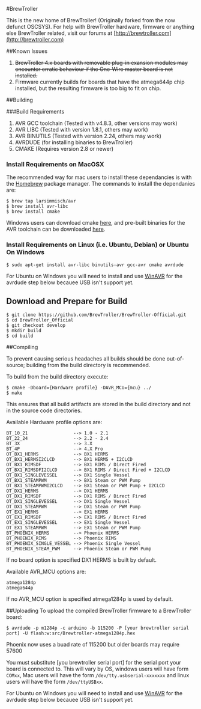#BrewTroller

This is the new home of BrewTroller! (Originally forked from the now defunct OSCSYS). For help with BrewTroller hardware, firmware or anything else BrewTroller related, visit our forums at
[http://brewtroller.com](http://brewtroller.com)

##Known Issues
1. ~~BrewTroller 4.x boards with removable plug-in exansion modules may encounter erratic behaviour if the One-Wire master board is not installed.~~
2. Firmware currently builds for boards that have the atmega644p chip installed, but the resulting firmware is too big to fit on chip.


##Building

###Build Requirements
1. AVR GCC toolchain (Tested with v4.8.3, other versions may work)
2. AVR LIBC (Tested with version 1.8.1, others may work)
3. AVR BINUTILS (Tested with version 2.24, others may work)
4. AVRDUDE (for installing binaries to BrewTroller)
5. CMAKE (Requires version 2.8 or newer)

### Install Requirements on MacOSX
The recommended way for mac users to install these dependancies is with the [Homebrew](http://brew.sh) package manager.
The commands to install the dependanies are:
  ```
  $ brew tap larsimmisch/avr
  $ brew install avr-libc
  $ brew install cmake
  ```
Windows users can download cmake [here](http://www.cmake.org/download/), and pre-built binaries for the AVR toolchain can be downloaded [here](http://sourceforge.net/projects/mobilechessboar/files/avr-gcc%20snapshots%20%28Win32%29/avr-gcc-4.8_2013-03-06_mingw32.zip/download).  

### Install Requirements on Linux (i.e. Ubuntu, Debian) or Ubuntu On Windows
  ```
  $ sudo apt-get install avr-libc binutils-avr gcc-avr cmake avrdude
  ```
For Ubuntu on Windows you will need to install and use [WinAVR](http://www.ladyada.net/learn/avr/setup-win.html) for the avrdude step below becauee USB isn't support yet.
  
## Download and Prepare for Build
  ```
  $ git clone https://github.com/BrewTroller/BrewTroller-Official.git
  $ cd BrewTroller_Official
  $ git checkout develop
  $ mkdir build
  $ cd build
   ```
##Compiling

To prevent causing serious headaches all builds should be done out-of-source; building from the build directory is recommended.

To build from the build directory execute:

  ```
  $ cmake -Dboard={Hardware profile} -DAVR_MCU={mcu} ../
  $ make
  ```

This ensures that all build artifacts are stored in the build directory and not in the source code directories.

Available Hardware profile options are:

    BT_10_21                 --> 1.0 - 2.1
    BT_22_24                 --> 2.2 - 2.4
    BT_3X                    --> 3.X
    BT_4P                    --> 4.X Pro
    OT_BX1_HERMS             --> BX1 HERMS
    OT_BX1_HERMSI2CLCD       --> BX1 HERMS + I2CLCD
    OT_BX1_RIMSDF            --> BX1 RIMS / Direct Fired
    OT_BX1_RIMSDFI2CLCD      --> BX1 RIMS / Direct Fired + I2CLCD
    OT_BX1_SINGLEVESSEL      --> BX1 Single Vessel
    OT_BX1_STEAMPWM          --> BX1 Steam or PWM Pump
    OT_BX1_STEAMPWMI2CLCD    --> BX1 Steam or PWM Pump + I2CLCD
    OT_DX1_HERMS             --> DX1 HERMS
    OT_DX1_RIMSDF            --> DX1 RIMS / Direct Fired
    OT_DX1_SINGLEVESSEL      --> DX1 Single Vessel
    OT_DX1_STEAMPWM          --> DX1 Steam or PWM Pump
    OT_EX1_HERMS             --> EX1 HERMS
    OT_EX1_RIMSDF            --> EX1 RIMS / Direct Fired
    OT_EX1_SINGLEVESSEL      --> EX1 Single Vessel
    OT_EX1_STEAMPWM          --> EX1 Steam or PWM Pump
    BT_PHOENIX_HERMS         --> Phoenix HERMS
    BT_PHOENIX_RIMS          --> Phoenix RIMS
    BT_PHOENIX_SINGLE_VESSEL --> Phoenix Single Vessel
    BT_PHOENIX_STEAM_PWM     --> Phoenix Steam or PWM Pump
    
If no board option is specified DX1 HERMS is built by default.

Available AVR_MCU options are:

    atmega1284p
    atmega644p
If no AVR_MCU option is specified atmega1284p is used by default.

##Uploading
To upload the compiled BrewTroller firmware to a BrewTroller board:

```
$ avrdude -p m1284p -c arduino -b 115200 -P [your brewtroller serial port] -U flash:w:src/Brewtroller-atmega1284p.hex
```

Phoenix now uses a buad rate of 115200 but older boards may require 57600

You must substitute [you brewtroller serial port] for the serial port your board is connected to. This will vary by OS, windows users will have form `COMxx`,
Mac users will have the form `/dev/tty.usbserial-xxxxxxx` and linux users will have the form `/dev/ttyUSBxx`.

For Ubuntu on Windows you will need to install and use [WinAVR](http://www.ladyada.net/learn/avr/setup-win.html) for the avrdude step below becauee USB isn't support yet.
